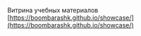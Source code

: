 Витрина учебных материалов <br />
[https://boombarashk.github.io/showcase/](https://boombarashk.github.io/showcase/)
